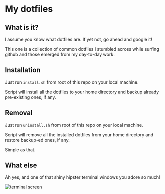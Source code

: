 # My dotfiles

## What is it?
I assume you know what dotfiles are. If yet not, go ahead and google it!

This one is a collection of common dotfiles I stumbled across while surfing github and those emerged from my day-to-day work.

## Installation
Just run `install.sh` from root of this repo on your local machine.

Script will install all the dotfiles to your home directory and backup already pre-existing ones, if any.

## Removal
Just run `uninstall.sh` from root of this repo on your local machine.

Script will remove all the installed dotfiles from your home directory and restore backup-ed ones, if any.

Simple as that.

## What else
Ah yes, and one of that shiny hipster terminal windows you adore so much!

![terminal screen](http://i.imgur.com/JUts5fg.png)

